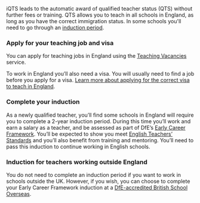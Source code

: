 

iQTS leads to the automatic award of qualified teacher status (QTS) without further fees or training. QTS allows you to teach in all schools in England, as long as you have the correct immigration status. In some schools you'll need to go through an [induction period](complete-your-induction).

### Apply for your teaching job and visa

You can apply for teaching jobs in England using the [Teaching Vacancies](https://teaching-vacancies.service.gov.uk/) service.

To work in England you’ll also need a visa. You will usually need to find a job before you apply for a visa. [Learn more about applying for the correct visa to teach in England](https://www.gov.uk/government/publications/teach-in-england-if-you-qualified-outside-the-uk/teach-in-england-if-you-qualified-outside-the-uk#visas-and-immigration).

### Complete your induction

As a newly qualified teacher, you’ll find some schools in England will require you to complete a 2-year induction period. During this time you’ll work and earn a salary as a teacher, and be assessed as part of DfE’s [Early Career Framework](https://www.gov.uk/government/publications/early-career-framework). You’ll be expected to show you meet [English Teachers’ Standards](https://www.gov.uk/government/publications/teachers-standards) and you’ll also benefit from training and mentoring. You’ll need to pass this induction to continue working in English schools.

### Induction for teachers working outside England

You do not need to complete an induction period if you want to work in schools outside the UK. However, if you wish, you can choose to complete your Early Career Framework induction at a [DfE-accredited British School Overseas](https://www.gov.uk/government/publications/british-schools-overseas-inspection-reports/british-schools-overseas-accredited-schools-inspection-reports).